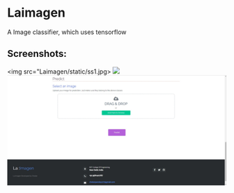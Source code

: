 # Laimagen
A Image classifier, which uses tensorflow
## Screenshots:
<img src="Laimagen/static/ss1.jpg>
<img src="Laimagen/static/ss2.jpg">
<img src="Laimagen/static/ss3.jpg">

